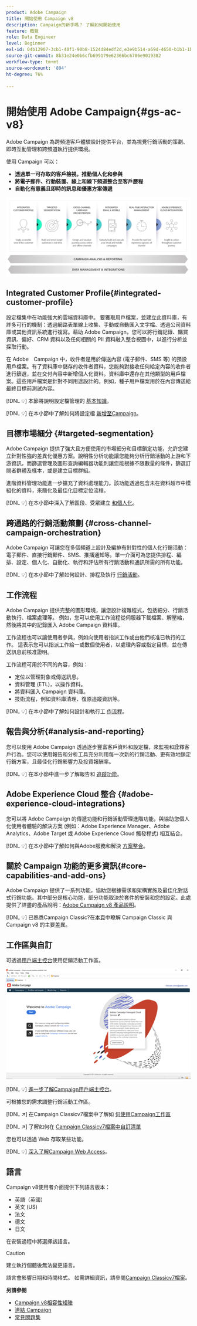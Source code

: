 ```yaml
---
product: Adobe Campaign
title: 開始使用 Campaign v8
description: Campaign的新手嗎？ 了解如何開始使用
feature: 概覽
role: Data Engineer
level: Beginner
exl-id: 04b12907-3cb1-40f1-90b8-1524d84edf2d,e3e9b514-a69d-4650-b1b1-1b76b4f3d63f
source-git-commit: 8b31e24e0b6cfb699179e62366bc6706e9019382
workflow-type: tm+mt
source-wordcount: '894'
ht-degree: 76%

---
```


# 開始使用 Adobe Campaign{#gs-ac-v8}

Adobe Campaign 為跨頻道客戶體驗設計提供平台，並為視覺行銷活動的策劃、即時互動管理和跨頻道執行提供環境。

使用 Campaign 可以：

* **透過單一可存取的客戶檢視，推動個人化和參與**
* **將電子郵件、行動裝置、線上和線下頻道整合至客戶歷程**
* **自動化有意義且即時的訊息和優惠方案傳遞**

![](assets/ac-capabilities.png)

## Integrated Customer Profile{#integrated-customer-profile}

設定檔集中在功能強大的雲端資料庫中。 要獲取用戶檔案，並建立此資料庫，有許多可行的機制：透過網路表單線上收集、手動或自動匯入文字檔、透過公司資料庫或其他資訊系統進行複寫。藉助 Adobe Campaign，您可以將行銷記錄、購買資訊、偏好、CRM 資料以及任何相關的 PII 資料融入整合視圖中，以進行分析並採取行動。

在 Adobe　Campaign 中，收件者是用於傳送內容 (電子郵件、SMS 等) 的預設用戶檔案。有了資料庫中儲存的收件者資料，您能夠對接收任何給定內容的收件者進行篩選，並在交付內容中新增個人化資料。資料庫中還存在其他類型的用戶檔案。這些用戶檔案是針對不同用途設計的。例如，種子用戶檔案用於在內容傳送給最終目標前測試內容。

[!DNL :bulb:] 本節將說明設定檔管理的 [基本知識](audiences.md)。

[!DNL :bulb:] 在本小節中了解如何將設定檔 [新增至Campaign](import.md)。

## 目標市場細分 {#targeted-segmentation}

Adobe Campaign 提供了強大且方便使用的市場細分和目標鎖定功能，允許您建立針對性強的差異化優惠方案。說明性分析功能讓您能夠分析行銷活動的上游和下游資訊，而篩選管理及圖形查詢編輯器功能則讓您能根據不限數量的條件，篩選訂閱者群體及樣本，或是建立目標群組。

進階資料管理功能進一步擴充了資料處理能力。該功能透過包含未在資料超市中模組化的資料，來簡化及最佳化目標定位流程。

[!DNL :bulb:] 在本小節中深入了解區段、受眾建立 [和個人化](audiences.md)。

## 跨通路的行銷活動策劃 {#cross-channel-campaign-orchestration}

Adobe Campaign 可讓您在多個頻道上設計及編排有針對性的個人化行銷活動：電子郵件、直接行銷郵件、SMS、推播通知等。單一介面可為您提供排程、編排、設定、個人化、自動化、執行和評估所有行銷活動和通訊所需的所有功能。

[!DNL :bulb:] 在本小節中了解如何設計、排程及執行 [行銷活動](campaigns.md)。

## 工作流程

Adobe Campaign 提供完整的圖形環境，讓您設計複雜程式，包括細分、行銷活動執行、檔案處理等。 例如，您可以使用工作流程從伺服器下載檔案、解壓縮，然後將其中的記錄匯入 Adobe Campaign 資料庫。

工作流程也可以讓使用者參與，例如向使用者指派工作或由他們核准已執行的工作。 這表示您可以指派工作給一或數個使用者，以處理內容或指定目標，並在傳送訊息前核准證明。

工作流程可用於不同的內容，例如：

* 定位以管理對象或傳送訊息。
* 資料管理 (ETL)，以操作資料。
* 將資料匯入 Campaign 資料庫。
* 技術流程，例如資料庫清理、復原追蹤資訊等。

[!DNL :bulb:] 在本小節中了解如何設計和執行工 [作流程](../config/workflows.md)。

## 報告與分析{#analysis-and-reporting}

您可以使用 Adobe Campaign 透過逐步豐富客戶資料和設定檔，來監視和詮釋客戶行為。您可以使用報告和分析工具充分利用每一次新的行銷活動、更有效地鎖定行銷方案，且最佳化行銷影響力及投資報酬率。

[!DNL :bulb:] 在本小節中進一步了解報告和 [追蹤功能](reporting.md)。

## Adobe Experience Cloud 整合 {#adobe-experience-cloud-integrations}

您可以將 Adobe Campaign 的傳遞功能和行銷活動管理進階功能，與協助您個人化使用者體驗的解決方案 (例如：Adobe Experience Manager、Adobe Analytics、Adobe Target 或 Adobe Experience Cloud 觸發程式) 相互結合。

[!DNL :bulb:] 在本小節中了解如何與Adobe服務和解決 [方案整合](../connect/integration.md)。

## 關於 Campaign 功能的更多資訊{#core-capabilities-and-add-ons}

Adobe Campaign 提供了一系列功能，協助您根據需求和架構實施及最佳化對話式行銷功能。其中部分是核心功能，部分功能取決於套件的安裝和您的設定。此處提供了詳盡的產品說明：[Adobe Campaign v8 產品說明](https://helpx.adobe.com/legal/product-descriptions/adobe-campaign-managed-cloud-services.html)。

[!DNL :bulb:] 已熟悉Campaign Classic?在[本頁](capability-matrix.md)中瞭解 Campaign Classic 與Campaign v8 的主要差異。

## 工作區與自訂

可透過[用戶端主控台](../dev/general-architecture.md)使用促銷活動工作區。

![](assets/home-page.png)

[!DNL :bulb:] [進一步了解Campaign用戶端主控台](../start/connect.md)。

可根據您的需求調整行銷活動工作區。

[!DNL :arrow_upper_right:]  在Campaign Classicv7檔案中了解如 [何使用Campaign工作區](https://experienceleague.adobe.com/docs/campaign-classic/using/getting-started/starting-with-adobe-campaign/campaign-workspace/adobe-campaign-workspace.html?lang=zh-Hant)

[!DNL :arrow_upper_right:]  了解如何在 [Campaign Classicv7檔案中自訂清單](https://experienceleague.adobe.com/docs/campaign-classic/using/getting-started/starting-with-adobe-campaign/campaign-workspace/adobe-campaign-ui-lists.html?lang=zh-Hant)

您也可以透過 Web 存取某些功能。

[!DNL :bulb:] [深入了解Campaign Web Access](../start/connect.md#web-access)。


## 語言

Campaign v8使用者介面提供下列語言版本：

* 英語（英國）
* 英文 (US)
* 法文
* 德文
* 日文

在安裝過程中將選擇該語言。

>[!CAUTION]
>
>建立執行個體後無法變更語言。

語言會影響日期和時間格式。 如需詳細資訊，請參閱[Campaign Classicv7檔案](https://experienceleague.adobe.com/docs/campaign-classic/using/getting-started/starting-with-adobe-campaign/campaign-workspace/adobe-campaign-workspace.html?lang=en#date-and-time)。

**另請參閱**

* [Campaign v8相容性矩陣](compatibility-matrix.md)
* [連結 Campaign](connect.md)
* [常見問題集](campaign-faq.md)